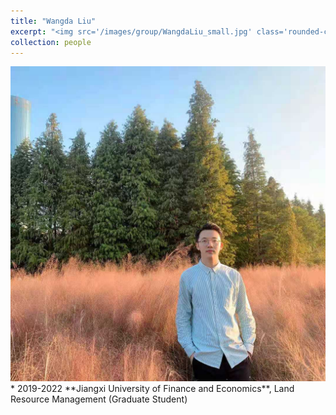 ```yaml
---
title: "Wangda Liu"
excerpt: "<img src='/images/group/WangdaLiu_small.jpg' class='rounded-corners'><br/>Graduated (2022)"
collection: people
---
```

<img src='/images/group/WangdaLiu.jpg' class='rounded-corners'>
* 2019-2022 **Jiangxi University of Finance and Economics**, Land Resource Management (Graduate Student)

